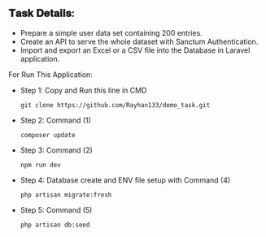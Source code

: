

## 𝐓𝐚𝐬𝐤 𝐃𝐞𝐭𝐚𝐢𝐥𝐬:
- Prepare a simple user data set containing 200 entries.
- Create an API to serve the whole dataset with Sanctum
  Authentication.
- Import and export an Excel or a CSV file into the Database in
Laravel application.


For Run This Application: 
- Step 1: Copy and Run this line in CMD
    ```
    git clone https://github.com/Rayhan133/demo_task.git
    ```
- Step 2: Command (1)
    ```
    composer update
    ```
- Step 3: Command (2)
    ```
    npm run dev
    ```
- Step 4: Database create and ENV file setup with Command (4)
    ```
    php artisan migrate:fresh
    ```
- Step 5: Command (5)
    ```
    php artisan db:seed
    ```

